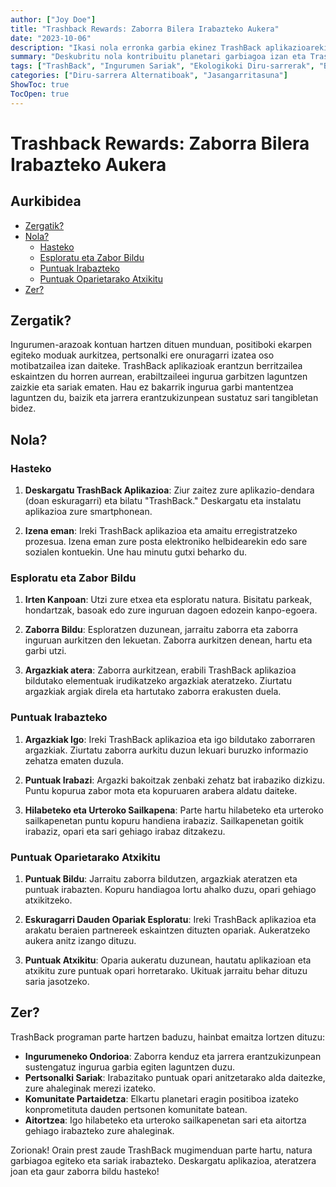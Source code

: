 ```yaml
---
author: ["Joy Doe"]
title: "Trashback Rewards: Zaborra Bilera Irabazteko Aukera"
date: "2023-10-06"
description: "Ikasi nola erronka garbia ekinez TrashBack aplikazioarekin sariak irabazteko. Gida hau azaltzen du nola hasteko, zabor bildu, puntuak irabazteko eta sariak atxikitzeko."
summary: "Deskubritu nola kontribuitu planetari garbiagoa izan eta TrashBack aplikazioarekin sariak irabazi. Gida honek hastetik atzerako guztiak hartzen ditu, puntuak opariak lor ditzan."
tags: ["TrashBack", "Ingurumen Sariak", "Ekologikoki Diru-sarrerak", "Bizi Jasangarriak"]
categories: ["Diru-sarrera Alternatiboak", "Jasangarritasuna"]
ShowToc: true
TocOpen: true
---
```


# Trashback Rewards: Zaborra Bilera Irabazteko Aukera

## Aurkibidea
- [Zergatik?](#zergatik)
- [Nola?](#nola)
  - [Hasteko](#hasteko)
  - [Esploratu eta Zabor Bildu](#esploratu-eta-zabor-bildu)
  - [Puntuak Irabazteko](#puntuak-irabazteko)
  - [Puntuak Oparietarako Atxikitu](#puntuak-oparietarako-atxikitu)
- [Zer?](#zer)

## Zergatik?

Ingurumen-arazoak kontuan hartzen dituen munduan, positiboki ekarpen egiteko moduak aurkitzea, pertsonalki ere onuragarri izatea oso motibatzailea izan daiteke. TrashBack aplikazioak erantzun berritzailea eskaintzen du horren aurrean, erabiltzaileei ingurua garbitzen laguntzen zaizkie eta sariak ematen. Hau ez bakarrik ingurua garbi mantentzea laguntzen du, baizik eta jarrera erantzukizunpean sustatuz sari tangibletan bidez.

## Nola?

### Hasteko

1. **Deskargatu TrashBack Aplikazioa**: Ziur zaitez zure aplikazio-dendara (doan eskuragarri) eta bilatu "TrashBack." Deskargatu eta instalatu aplikazioa zure smartphonean.

2. **Izena eman**: Ireki TrashBack aplikazioa eta amaitu erregistratzeko prozesua. Izena eman zure posta elektroniko helbidearekin edo sare sozialen kontuekin. Une hau minutu gutxi beharko du.

### Esploratu eta Zabor Bildu

1. **Irten Kanpoan**: Utzi zure etxea eta esploratu natura. Bisitatu parkeak, hondartzak, basoak edo zure inguruan dagoen edozein kanpo-egoera.

2. **Zaborra Bildu**: Esploratzen duzunean, jarraitu zaborra eta zaborra inguruan aurkitzen den lekuetan. Zaborra aurkitzen denean, hartu eta garbi utzi.

3. **Argazkiak atera**: Zaborra aurkitzean, erabili TrashBack aplikazioa bildutako elementuak irudikatzeko argazkiak ateratzeko. Ziurtatu argazkiak argiak direla eta hartutako zaborra erakusten duela.

### Puntuak Irabazteko

1. **Argazkiak Igo**: Ireki TrashBack aplikazioa eta igo bildutako zaborraren argazkiak. Ziurtatu zaborra aurkitu duzun lekuari buruzko informazio zehatza ematen duzula.

2. **Puntuak Irabazi**: Argazki bakoitzak zenbaki zehatz bat irabaziko dizkizu. Puntu kopurua zabor mota eta kopuruaren arabera aldatu daiteke.

3. **Hilabeteko eta Urteroko Sailkapena**: Parte hartu hilabeteko eta urteroko sailkapenetan puntu kopuru handiena irabaziz. Sailkapenetan goitik irabaziz, opari eta sari gehiago irabaz ditzakezu.

### Puntuak Oparietarako Atxikitu

1. **Puntuak Bildu**: Jarraitu zaborra bildutzen, argazkiak ateratzen eta puntuak irabazten. Kopuru handiagoa lortu ahalko duzu, opari gehiago atxikitzeko.

2. **Eskuragarri Dauden Opariak Esploratu**: Ireki TrashBack aplikazioa eta arakatu beraien partnereek eskaintzen dituzten opariak. Aukeratzeko aukera anitz izango dituzu.

3. **Puntuak Atxikitu**: Oparia aukeratu duzunean, hautatu aplikazioan eta atxikitu zure puntuak opari horretarako. Ukituak jarraitu behar dituzu saria jasotzeko.

## Zer?

TrashBack programan parte hartzen baduzu, hainbat emaitza lortzen dituzu:

- **Ingurumeneko Ondorioa**: Zaborra kenduz eta jarrera erantzukizunpean sustengatuz ingurua garbia egiten laguntzen duzu.
- **Pertsonalki Sariak**: Irabazitako puntuak opari anitzetarako alda daitezke, zure ahaleginak merezi izateko.
- **Komunitate Partaidetza**: Elkartu planetari eragin positiboa izateko konprometituta dauden pertsonen komunitate batean.
- **Aitortzea**: Igo hilabeteko eta urteroko sailkapenetan sari eta aitortza gehiago irabazteko zure ahaleginak.

Zorionak! Orain prest zaude TrashBack mugimenduan parte hartu, natura garbiagoa egiteko eta sariak irabazteko. Deskargatu aplikazioa, ateratzera joan eta gaur zaborra bildu hasteko!